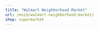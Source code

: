 ```yaml
---
title: "Walmart Neighborhood Market"
url: /enid/walmart-neighborhood-market/
shop: supermarket
---
```

